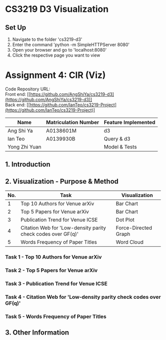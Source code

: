 # CS3219 D3 Visualization

## Set Up

1. Navigate to the folder 'cs3219-d3'
1. Enter the command 'python -m SimpleHTTPServer 8080'
1. Open your browser and go to 'localhost:8080'
1. Click the respective page you want to view


# Assignment 4: CIR (Viz)

Code Repository URL:<br>
Front end: [[https://github.com/AngShiYa/cs3219-d3](https://github.com/AngShiYa/cs3219-d3)]<br>
Back end: [[https://github.com/IanTeo/cs3219-Project](https://github.com/IanTeo/cs3219-Project)]


Name | Matriculation Number | Feature Implemented
----|----|----|
Ang Shi Ya | A0138601M | d3
Ian Teo | A0139930B | Query & d3
Yong Zhi Yuan | | Model & Tests

## 1. Introduction


## 2. Visualization - Purpose & Method

No. | Task | Visualization
---|------|-----|
1 | Top 10 Authors for Venue arXiv | Bar Chart
2 | Top 5 Papers for Venue arXiv | Bar Chart
3 | Publication Trend for Venue ICSE | Dot Plot
4 | Citation Web for 'Low-density parity check codes over GF(q)' | Force-Directed Graph
5 | Words Frequency of Paper Titles | Word Cloud

### Task 1 - Top 10 Authors for Venue arXiv

### Task 2 - Top 5 Papers for Venue arXiv

### Task 3 - Publication Trend for Venue ICSE

### Task 4 - Citation Web for 'Low-density parity check codes over GF(q)'

### Task 5 - Words Frequency of Paper Titles


## 3. Other Information
